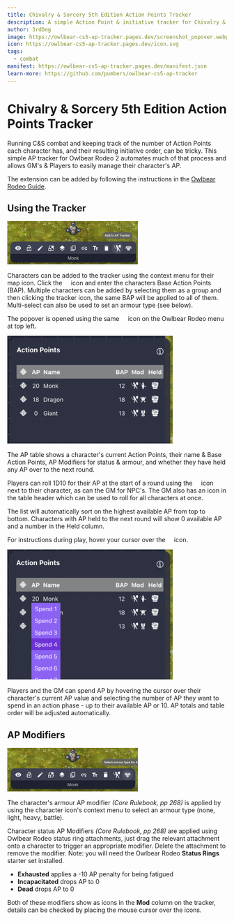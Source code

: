 ```yaml
---
title: Chivalry & Sorcery 5th Edition Action Points Tracker
description: A simple Action Point & initiative tracker for Chivalry & Sorcery 5e.
author: 3rdDog
image: https://owlbear-cs5-ap-tracker.pages.dev/screenshot_popover.webp
icon: https://owlbear-cs5-ap-tracker.pages.dev/icon.svg
tags:
  - combat
manifest: https://owlbear-cs5-ap-tracker.pages.dev/manifest.json
learn-more: https://github.com/pumbers/owlbear-cs5-ap-tracker
---
```


# Chivalry & Sorcery 5th Edition Action Points Tracker

Running C&S combat and keeping track of the number of Action Points each character has, and their resulting initiative order, can be tricky. This simple AP tracker for Owlbear Rodeo 2 automates much of that process and allows GM's & Players to easily manage their character's AP.

The extension can be added by following the instructions in the [Owlbear Rodeo Guide](https://extensions.owlbear.rodeo/guide).

## Using the Tracker

<img src="screenshot_contextmenu.webp"/>

Characters can be added to the tracker using the context menu for their map icon. Click the <img src="icons/swordman.svg" width="12"/> icon and enter the characters Base Action Points (BAP). Multiple characters can be added by selecting them as a group and then clicking the tracker icon, the same BAP will be applied to all of them. Multi-select can also be used to set an armour type (see below).

The popover is opened using the same <img src="icons/swordman.svg" width="12"/> icon on the Owlbear Rodeo menu at top left.

<img src="screenshot_popover.webp"/>

The AP table shows a character's current Action Points, their name & Base Action Points, AP Modifiers for status & armour, and whether they have held any AP over to the next round.

Players can roll 1D10 for their AP at the start of a round using the <img src="icons/d10.svg" width="12"/> icon next to their character, as can the GM for NPC's. The GM also has an icon in the table header which can be used to roll for all characters at once.

The list will automatically sort on the highest available AP from top to bottom. Characters with AP held to the next round will show 0 available AP and a number in the Held column.

For instructions during play, hover your cursor over the <img src="icons/info.svg" width="12"/> icon.

<img src="screenshot_spending.webp"/>

Players and the GM can spend AP by hovering the cursor over their character's current AP value and selecting the number of AP they want to spend in an action phase - up to their available AP or 10. AP totals and table order will be adjusted automatically.

## AP Modifiers

<img src="screenshot_armour.webp"/>

The character's armour AP modifier _(Core Rulebook, pp 268)_ is applied by using the character icon's context menu to select an armour type (none, light, heavy, battle).

Character status AP Modifiers _(Core Rulebook, pp 268)_ are applied using Owlbear Rodeo status ring attachments, just drag the relevant attachment onto a character to trigger an appropriate modifier. Delete the attachment to remove the modifier. Note: you will need the Owlbear Rodeo **Status Rings** starter set installed.

- **Exhausted** applies a -10 AP penalty for being fatigued
- **Incapacitated** drops AP to 0
- **Dead** drops AP to 0

Both of these modifiers show as icons in the **Mod** column on the tracker, details can be checked by placing the mouse cursor over the icons.

